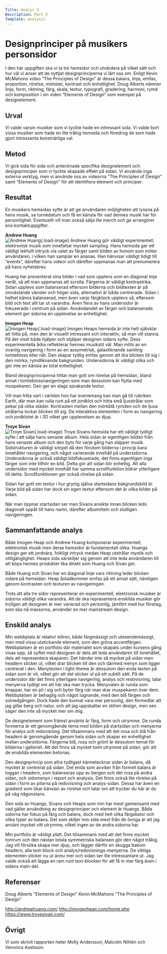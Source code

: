 ```yaml
---
Title: Analys 3
Description: Part 3
Template: analysis
---
```


Designprinciper på musikers personsidor
========================================

I den här uppgiften ska vi ta tre hemsidor och utvärdera på vilket sätt och hur väl vi anser att de nyttjat designprinciperna vi lärt oss om. Enligt Kevin McMahons video “The Principles of Design” är dessa balans, linje, emfas, proportion, rörelse, mönster, kontrast och enhetlighet. Doug Alberts nämner linje, form, riktning, färg, skala, textur, typografi, gradering, harmoni, rymd och komposition i sin video “Elements of Design” som exempel på designelement.

Urval
-----------------------

Vi valde varsin musiker som vi tyckte hade en intressant sida. Vi valde bort vissa musiker som hade en lite tråkig hemsida och föredrog de som hade gjort intressanta konstnärliga val.

Metod
-----------------------

Vi gick sida för sida och antecknade specifika designelement och designprinciper som vi tyckte skapade effekt på sidan. Vi använde inga externa verktyg, men vi använde oss av videorna “The Principles of Design” samt “Elements of Design” för att identifiera element och principer.

Resultat
-----------------------

En musikers hemsidas syfte är att ge användaren möjligheten att lyssna på hens musik, se turnédatum och få en känsla för vad dennes musik har för personlighet. Eventuellt vill man också sälja lite merch och ge arrangörer ens kontaktuppgifter.

**Andrew Huang**
<br>
![Andrew Huang](%base_url%/image/huang-780.jpg){.load-image}
Andrew Huang gör väldigt experimentell, elektronisk musik som innefattar mycket sampling. Hans hemsida ger ett väldigt lekfullt intryck via valet av färger samt bilden av honom som möter användaren, i vilken han samplar en ananas. Han hänvisar väldigt tidigt till “events”, därefter hans videor och därefter uppmanas man att prenumerera på hans nyhetsbrev.

Huang har presenterat sina bilder i vad som upplevs som en diagonal linje neråt, så att man uppmanas att scrolla. Färgerna är väldigt kontrastrika. Sidan upplevs som balanserad eftersom bilderna och bildtexten är på omväxlande vänster och höger sida, alternativt är båda centrerade. Sidan i helhet känns balanserad, men även varje färgblock upplevs så, eftersom bild och text allt tar ut varandra. Även flera av hans undersidor är fokuserade i centrum på sidan. Användandet av färger och balanserade element ger sidorna en upplevelse av enhetlighet.

**Imogen Heap**
<br>
![Imogen Heap](%base_url%/image/heap-780.jpg){.load-image}
Imogen Heaps hemsida är inte helt självklar att hitta på, men den är visuellt intressant och interaktiv, så man vill stanna. På det viset både hjälper och stjälper designen sidans syfte. Dess experimentella ådra reflekterar hennes musikstil väl. Man möts av en ovanlig navigering i form av en assymetrisk, galaxliknande samling tomtebloss eller nåt. Den skapar tydlig emfas genom att dra blicken till sig i den mörka, rymdliknande bakgrunden. Undersidorna är väldigt olika och ger inte en känsla av total enhetlighet.

Bland designprinciperna hittar man gott om rörelse på hemsidan, bland annat i tomteblossnavigeringen som man dessutom kan flytta med muspekaren. Den ger en slags sprakande textur.

Vill man hitta vart i världen hon har evenemang kan man gå till rubriken Earth, där man kan rulla runt på ett jordklot och hitta små ljusstrålar som pekar på olika städer. Kontrasten mellan den mörkblå rymden och de ljusa strålarna lockar blicken till sig. De interaktiva elementen i form av navigering och jordklotet är i 3D vilket ger upplevelsen av djup.

**Troye Sivan**
<br>
![Troye Sivan](%base_url%/image/sivan-780.jpg){.load-image}
Troye Sivans hemsida har ett väldigt tydligt syfte i att sälja hans senaste album. Hela sidan är egentligen bilden från hans senaste album och den byts för varje gång han släpper musik. Sidstrukturen är väldigt simpel då den förutom bilderna i princip bara innehåller navigering, och något varierande innehåll på undersidorna. Undersidorna är också väldigt bildfokuserade, det finns egentligen inga färger som inte tillhör en bild. Detta gör att sidan blir enhetlig. Att alla undersidor med mycket innehåll har samma scrollfunktion bidrar ytterligare till detta. Scrollfunktionen ger också rörelse på sidan.

Sidan har gott om textur i hur grynig själva startsidans bakgrundsbild är. Varje bild på sidan har dock sin egen textur eftersom det är olika bilder på sidan.

När man öppnar startsidan ser man Sivans ansikte innan blicken leds diagonalt uppåt till hans namn, därefter albumtiteln och slutligen navigeringen.

Sammanfattande analys
-----------------------
Både Imogen Heap och Andrew Huang komponerar experimentell, elektronisk musik men deras hemsidor är fundamentalt olika. Huangs design ger ett jordnära, folkligt intryck medan Heap utstrålar mystik och otillgänglighet. Heaps sida särskiljer sig genom att inte leda användaren till att köpa hennes produkter lika direkt som Huang och Sivan gör.

Både Huang och Sivan har en diagonal linje vars riktning leder blicken vidare på hemsidan. Heap åstadkommer emfas på ett annat sätt, nämligen genom kontrasten och texturen av navigeringen.

Trots att alla tre sidor representerar en experimentell, elektronisk musiker är sidorna väldigt olika varandra. Att de ska representera enskilda musiker gör troligen att designen är mer varierad och personlig, jämfört med hur företag, som ska nå massorna, använder en mer mainstream design.


Enskild analys
-----------------------
Min webbplats är relativt stilren, både färgmässigt och utseendemässigt, men med vissa utstickande element, som den gröna accentfärgen. Webbplatsen är en portfolio där materialet som skapats under kursens gång visas upp, så syftet med designen är dels att leda användaren till innehållet, dels att representera skaparen. Det händer inte så mycket på sidan men headern sticker ut, vilket drar blicken till den och därmed menyn som ligger centrerat i den. Menytexten i light-theme är dessutom den enda texten på sidan som är vit, vilket gör att det sticker ut på ett subtilt sätt. På de undersidor där det finns ytterligare navigering, analys och redovisning, talar menyerna tydligt om att här ska man trycka. Menyvalen är runda som knappar, har en pil i sig och byter färg när man drar muspekaren över dem. Webbplatsen är behaglig och något lugnande, med den blå färgen och solnedgången. Dock hade den kunnat vara mer personlig, den förmedlar att jag gillar berg och natur, och att jag uppskattar en stilren design, men sen säger den inte så mycket mer om mig.

De designelement som främst använts är färg, form och utrymme. De runda formerna är ett genomgående tema med bilden på startsidan och menyerna för analys och redovisning. Det tillsammans med att det rosa och blå från headern är genomgående genom hela sidan och skapar en enhetlighet mellan undersidorna. Färgerna blå, rosa och grönt är dessutom temat för bilderna i galleriet. Att det finns så mycket tomt utrymme på sidan, gör att de enskilda elementen betonas.

Den designprincip som allra tydligast kännetecknar sidan är balans, då mycket är centrerat på sidan. Det enda som avviker från formell balans är loggan i headern, som balanseras upp av bergen och det rosa på andra sidan, och sidomenyn i report och analysis. Det finns också lite rörelse på sidan i form av pilarna på redovisning och analys-sidan. Dessa har även en gradient som ökar känslan av rörelse och talar om att trycker du här är du på väg någonstans.

Den sida av Huangs, Sivans och Heaps som min har mest gemensamt med vad gäller användning av designprinciper och element är Huangs. Båda sidorna har fokus på färg och balans, dock med helt olika färgskalor och olika typer av balans. Det som skiljer min sida mest från de övriga är att jag använt mycket vitt utrymme, vilket ingen av de andra sidorna har.

Min portfolio är väldigt platt. Det tillsammans med att det finns mycket tomrum och den nästan totala symmetriska balansen gör den något tråkig. Jag vill försöka skapa mer djup, och lägger därför en skugga bakom headern, alla text-block och analys/redovisnings-menyerna. De viktiga elementen sticker nu ut ännu mer och sidan ser lite intressantare ut. Jag valde också att lägga en ram runt text-blocken för att få in mer färg även i sidans main-del.



Referenser
-----------------------
Doug Alberts "Elements of Design"
Kevin McMahons “The Principles of Design”

http://andrewhuang.com/
http://imogenheap.com/home.php
https://www.troyesivan.com/


Övrigt
-----------------------

Vi som skrivit rapporten heter Molly Andersson, Malcolm Nihlén och Veronica Axelsson.
